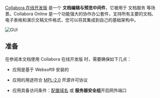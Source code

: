 [Collabora 在线开发版](https://collaboraonline.github.io/) 是一个 **文档编辑与预览中间件**，它被用于 文档服务  等场景。Collabora Online 是一个功能强大的协作办公套件，支持所有主要的文档、电子表格和演示文稿文件格式，您可以将其集成到自己的基础架构中。


![GUI](https://libs.websoft9.com/Websoft9/DocsPicture/zh/collabora/collabora-gui-websoft9.png)


## 准备

在参阅本文档使用 Collabora 在线开发版 时，需要确保如下几点：

- 应用是基于 Websoft9 安装的

- 应用的用途符合 [MPL-2.0](https://opensource.org/licenses/MPL-2.0) 开源许可协议

- 应用具备访问条件：[配置域名](./domain-set) 或 **服务器安全组**开启网外端口